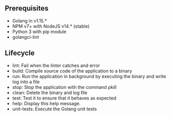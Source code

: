 ## Prerequisites

* Golang in v1.15.*
* NPM v7+ with NodeJS v14.* (stable)
* Python 3 with pip module
* golangci-lint

## Lifecycle

* lint:    Fail when the linter catches and error
* build:   Compile source code of the application to a binary
* run:     Run the application in background by executing the binary and write log into a file
* stop:    Stop the application with the command pkill
* clean:   Delete the binary and log file
* test:    Test it to ensure that it behaves as expected
* help:    Display this help message.
* unit-tests:   Execute the Golang unit tests
